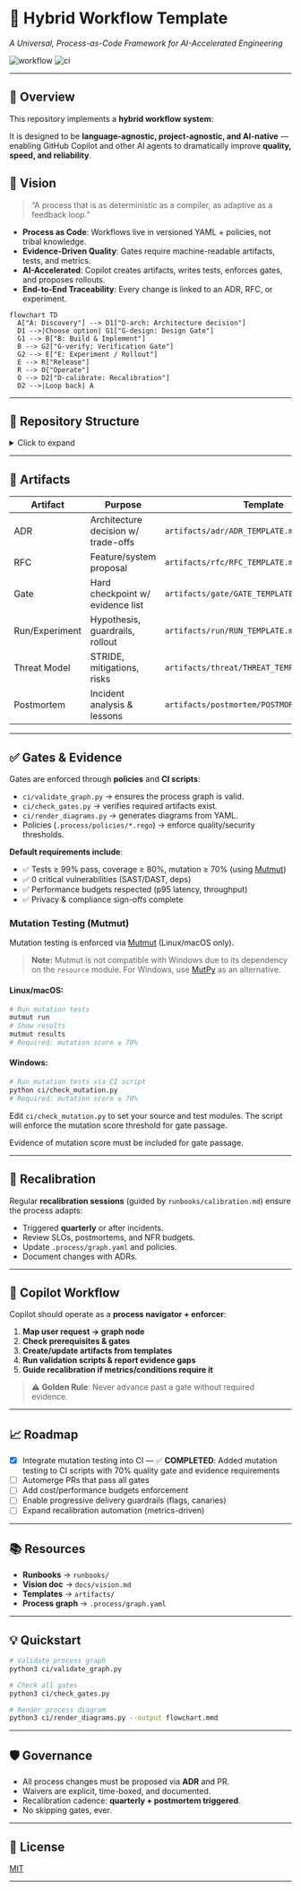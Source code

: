 # 🚀 Hybrid Workflow Template  
*A Universal, Process-as-Code Framework for AI-Accelerated Engineering*

![workflow](https://img.shields.io/badge/process-as--code-blue?style=flat-square)
![ci](https://github.com/Coding-Krakken/MaintAInPro/actions/workflows/validate.yml/badge.svg)

---

## 🌟 Overview

This repository implements a **hybrid workflow system**:  

It is designed to be **language-agnostic, project-agnostic, and AI-native** — enabling GitHub Copilot and other AI agents to dramatically improve **quality, speed, and reliability**.


## 🧭 Vision

> “A process that is as deterministic as a compiler, as adaptive as a feedback loop.”

- **Process as Code**: Workflows live in versioned YAML + policies, not tribal knowledge.  
- **Evidence-Driven Quality**: Gates require machine-readable artifacts, tests, and metrics.  
- **AI-Accelerated**: Copilot creates artifacts, writes tests, enforces gates, and proposes rollouts.  
- **End-to-End Traceability**: Every change is linked to an ADR, RFC, or experiment.


```mermaid
flowchart TD
  A["A: Discovery"] --> D1["D-arch: Architecture decision"]
  D1 -->|Choose option| G1["G-design: Design Gate"]
  G1 --> B["B: Build & Implement"]
  B --> G2["G-verify: Verification Gate"]
  G2 --> E["E: Experiment / Rollout"]
  E --> R["Release"]
  R --> O["Operate"]
  O --> D2["D-calibrate: Recalibration"]
  D2 -->|Loop back| A
````

---

## 📂 Repository Structure

<details>
<summary>Click to expand</summary>

```
├── .process/
│   ├── graph.yaml              # Workflow definition
│   ├── schema/                 # Node schemas
│   └── policies/               # Gate + recalibration rules
├── artifacts/
│   ├── adr/ADR_TEMPLATE.md     # Architecture Decision Record
│   ├── rfc/RFC_TEMPLATE.md     # Request for Comments
│   ├── gate/GATE_TEMPLATE.md   # Gate checklist
│   ├── run/RUN_TEMPLATE.md     # Experiment/run plan
│   ├── threat/THREAT_TEMPLATE.md
│   └── postmortem/POSTMORTEM_TEMPLATE.md
├── requirements/
│   ├── frd.md                  # Functional requirements
│   ├── nfr.yml                 # Non-functional requirements
│   ├── privacy.yml             # Privacy requirements
│   └── compliance.yml          # Compliance requirements
├── runbooks/                   # On-call, rollback, release, calibration
├── ci/                         # Validation scripts
│   ├── validate_graph.py
│   ├── check_gates.py
│   └── render_diagrams.py
├── docs/                       # Vision, discovery, design decisions
└── .github/workflows/validate.yml
```

</details>

---

## 📜 Artifacts

| Artifact       | Purpose                             | Template                                      |
| -------------- | ----------------------------------- | --------------------------------------------- |
| ADR            | Architecture decision w/ trade-offs | `artifacts/adr/ADR_TEMPLATE.md`               |
| RFC            | Feature/system proposal             | `artifacts/rfc/RFC_TEMPLATE.md`               |
| Gate           | Hard checkpoint w/ evidence list    | `artifacts/gate/GATE_TEMPLATE.md`             |
| Run/Experiment | Hypothesis, guardrails, rollout     | `artifacts/run/RUN_TEMPLATE.md`               |
| Threat Model   | STRIDE, mitigations, risks          | `artifacts/threat/THREAT_TEMPLATE.md`         |
| Postmortem     | Incident analysis & lessons         | `artifacts/postmortem/POSTMORTEM_TEMPLATE.md` |

---

## ✅ Gates & Evidence

Gates are enforced through **policies** and **CI scripts**:

* `ci/validate_graph.py` → ensures the process graph is valid.
* `ci/check_gates.py` → verifies required artifacts exist.
* `ci/render_diagrams.py` → generates diagrams from YAML.
* Policies (`.process/policies/*.rego`) → enforce quality/security thresholds.


**Default requirements include**:

* ✅ Tests ≥ 99% pass, coverage ≥ 80%, mutation ≥ 70% (using [Mutmut](https://mutmut.readthedocs.io/en/latest/))
* ✅ 0 critical vulnerabilities (SAST/DAST, deps)
* ✅ Performance budgets respected (p95 latency, throughput)
* ✅ Privacy & compliance sign-offs complete

### Mutation Testing (Mutmut)

Mutation testing is enforced via [Mutmut](https://mutmut.readthedocs.io/en/latest/) (Linux/macOS only).

> **Note:** Mutmut is not compatible with Windows due to its dependency on the `resource` module. For Windows, use [MutPy](https://mutpy.readthedocs.io/en/latest/) as an alternative.

#### Linux/macOS:
```bash
# Run mutation tests
mutmut run
# Show results
mutmut results
# Required: mutation score ≥ 70%
```

#### Windows:
```bash
# Run mutation tests via CI script
python ci/check_mutation.py
# Required: mutation score ≥ 70%
```

Edit `ci/check_mutation.py` to set your source and test modules. The script will enforce the mutation score threshold for gate passage.

Evidence of mutation score must be included for gate passage.

---

## 🔄 Recalibration

Regular **recalibration sessions** (guided by `runbooks/calibration.md`) ensure the process adapts:

* Triggered **quarterly** or after incidents.
* Review SLOs, postmortems, and NFR budgets.
* Update `.process/graph.yaml` and policies.
* Document changes with ADRs.

---

## 🤖 Copilot Workflow

Copilot should operate as a **process navigator + enforcer**:

1. **Map user request → graph node**
2. **Check prerequisites & gates**
3. **Create/update artifacts from templates**
4. **Run validation scripts & report evidence gaps**
5. **Guide recalibration if metrics/conditions require it**

> ⚠️ **Golden Rule**: Never advance past a gate without required evidence.

---

## 📈 Roadmap

* [x] Integrate mutation testing into CI — ✅ **COMPLETED**: Added mutation testing to CI scripts with 70% quality gate and evidence requirements
* [ ] Automerge PRs that pass all gates
* [ ] Add cost/performance budgets enforcement
* [ ] Enable progressive delivery guardrails (flags, canaries)
* [ ] Expand recalibration automation (metrics-driven)

---

## 📚 Resources

* **Runbooks** → `runbooks/`
* **Vision doc** → `docs/vision.md`
* **Templates** → `artifacts/`
* **Process graph** → `.process/graph.yaml`

---

## 💡 Quickstart

```bash
# Validate process graph
python3 ci/validate_graph.py

# Check all gates
python3 ci/check_gates.py

# Render process diagram
python3 ci/render_diagrams.py --output flowchart.mmd
```

---

## 🛡️ Governance

* All process changes must be proposed via **ADR** and PR.
* Waivers are explicit, time-boxed, and documented.
* Recalibration cadence: **quarterly + postmortem triggered**.
* No skipping gates, ever.

---

## 📜 License

[MIT](LICENSE)

---

